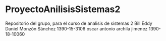 # ProyectoAnilisisSistemas2
 
Repositorio del grupo, para el curso de analisis de sistemas 2
Bill Eddy Daniel Monzón Sánchez 1390-15-3106
oscar antonio archila jimenez 1390-18-10060
